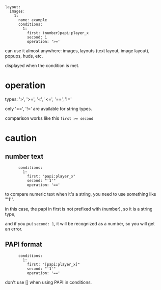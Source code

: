 ```
layout:
  images:
    1:
      name: example
      conditions:
        1:
          first: (number)papi:player_x
          second: 1
          operation: '>='
```
can use it almost anywhere: images, layouts (text layout, image layout), popups, huds, etc.

displayed when the condition is met.

# operation
types: '>', '>=', '<', '<=', '==', '!='

only '==', '!=' are available for string types.

comparison works like this `first >= second`

# caution
## number text
```
      conditions:
        1:
          first: "papi:player_x"
          second: "'1'"
          operation: '=='
```
to compare numeric text when it's a string, you need to use something like "'1'".

in this case, the papi in first is not prefixed with (number), so it is a string type,

and if you put `second: 1`, it will be recognized as a number, so you will get an error.



## PAPI format
```
      conditions:
        1:
          first: "[papi:player_x]"
          second: "'1'"
          operation: '=='
```
don't use [] when using PAPI in conditions.